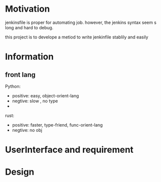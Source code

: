 # Motivation
jenkinsfile is proper for automating job.
however, the jenkins syntax seem s long and hard to debug.

this project is to develope a metiod to write jenkinfile stablily and easily 


# Information 
## front lang
Python:
* positive: easy, object-orient-lang
* negtive: slow , no type
* 
rust:
* positive: faster, type-friend,  func-orient-lang
* negtive: no obj
# UserInterface and requirement




# Design
